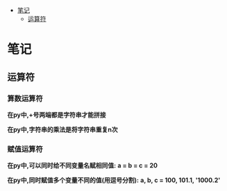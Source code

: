 <!-- TOC -->
* [笔记](#)
  * [运算符](#)
<!-- TOC -->
# 笔记
## 运算符
### 算数运算符
  **在py中,+号两端都是字符串才能拼接**

  **在py中,字符串的乘法是将字符串重复n次**
  
### 赋值运算符
  **在py中,可以同时给不同变量名赋相同值:**
  **a = b = c = 20**
  
  **在py中,同时赋值多个变量不同的值(用逗号分割):**
  **a, b, c = 100, 101.1, '1000.2'**